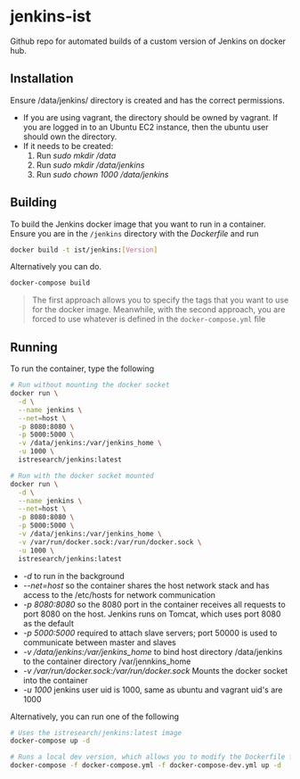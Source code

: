 # jenkins-ist
Github repo for automated builds of a custom version of Jenkins on docker hub.

## Installation

Ensure /data/jenkins/ directory is created and has the correct permissions.
- If you are using vagrant, the directory should be owned by vagrant.
  If you are logged in to an Ubuntu EC2 instance, then the ubuntu user should own the directory.
- If it needs to be created:
  1. Run *sudo mkdir /data*
  2. Run *sudo mkdir /data/jenkins*
  3. Run *sudo chown 1000 /data/jenkins*

## Building

To build the Jenkins docker image that you want to run in a container. Ensure
you are in the `/jenkins` directory with the *Dockerfile* and run

```Bash
docker build -t ist/jenkins:[Version]
```

Alternatively you can do.
```Bash
docker-compose build
```

> The first approach allows you to specify the tags that you want to use for the
docker image. Meanwhile, with the second approach,  you are forced to use
whatever is defined in the `docker-compose.yml` file

## Running

To run the container, type the following

```Bash
# Run without mounting the docker socket
docker run \
  -d \
  --name jenkins \
  --net=host \
  -p 8080:8080 \
  -p 5000:5000 \
  -v /data/jenkins:/var/jenkins_home \
  -u 1000 \
  istresearch/jenkins:latest

# Run with the docker socket mounted
docker run \
  -d \
  --name jenkins \
  --net=host \
  -p 8080:8080 \
  -p 5000:5000 \
  -v /data/jenkins:/var/jenkins_home \
  -v /var/run/docker.sock:/var/run/docker.sock \
  -u 1000 \
  istresearch/jenkins:latest
```
- *-d* to run in the background
- *--net=host* so the container shares the host network stack and has access to the /etc/hosts for network communication
- *-p 8080:8080* so the 8080 port in the container receives all requests to port 8080 on the host. Jenkins runs on Tomcat, which uses port 8080 as the default
- *-p 5000:5000* required to attach slave servers; port 50000 is used to communicate between master and slaves
- *-v /data/jenkins:/var/jenkins_home* to bind host directory /data/jenkins to the container directory /var/jennkins_home
- *-v /var/run/docker.sock:/var/run/docker.sock* Mounts the docker socket into the container 
- *-u 1000* jenkins user uid is 1000, same as ubuntu and vagrant uid's are 1000

Alternatively, you can run one of the following

```Bash
# Uses the istresearch/jenkins:latest image
docker-compose up -d

# Runs a local dev version, which allows you to modify the Dockerfile for local experimentation.
docker-compose -f docker-compose.yml -f docker-compose-dev.yml up -d
```
